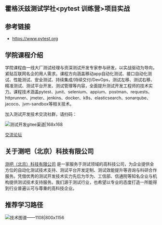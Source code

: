 ## 霍格沃兹测试学社<pytest 训练营>项目实战

## 参考链接
- https://www.pytest.org

## 学院课程介绍

学院课程由一线大厂测试经理与资深测试开发专家参与研发，以实战驱动为导向，紧贴互联网名企的用人需求。课程方向涵盖移动app自动化测试、接口自动化测试、性能测试、安全测试、持续集成/持续交付/DevOps，测试左移、测试右移、精准测试、测试平台开发、测试管理等内容，全面提升测试开发工程师的技术实力。课程技术涵盖pytest、junit、selenium、appium、postman、requests、httprunner、jmeter、jenkins、docker、k8s、elasticsearch、sonarqube、jacoco、jvm-sandbox等相关技术。

加入测试开发技术交流社群，请扫码：

![测试开发gitee渠道|168x168](https://ceshiren.com/uploads/default/original/3X/7/1/712b212a7830ee56b58fa888de492e3c50d87d05.png)

[交流论坛](http://qrcode.testing-studio.com/f?from=gitee&url=https://ceshiren.com)

## 关于测吧（北京）科技有限公司

[测吧（北京）科技有限公司](http://qrcode.testing-studio.com/f?from=gitee&url=https://www.testing-studio.com) 是一家服务于测试领域的高科技公司，为企业提供全方位的自动化测试技术支持、测试平台开发定制、测试效能提升等咨询与科研合作服务。凭借优秀的测试开发技术实力先后为华为、工信部、信通院等知名企业与机构提供测试技术支持服务。我们源于测试行业，也希望以专业的态度打造一所能得到行业普遍认可与尊重的高科技企业。

## 推荐学习路径
![技术图谱——1108|800x1156](https://ceshiren.com/uploads/default/original/3X/8/5/85db0854dd6861b7324ec580ac7aab88753cd2eb.jpeg)
